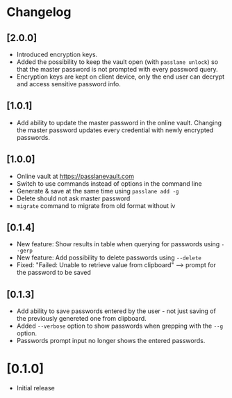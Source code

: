 # Changelog

## [2.0.0]

- Introduced encryption keys.
- Added the possibility to keep the vault open (with `passlane unlock`) so that the master password is not prompted with every password query.
- Encryption keys are kept on client device, only the end user can decrypt and access sensitive password info.

## [1.0.1]

- Add ability to update the master password in the online vault. Changing the master password updates every credential with newly encrypted passwords.

## [1.0.0]

- Online vault at https://passlanevault.com
- Switch to use commands instead of options in the command line
- Generate & save at the same time using `passlane add -g`
- Delete should not ask master password
- `migrate` command to migrate from old format without iv

## [0.1.4]

- New feature: Show results in table when querying for passwords using `--gerp`
- New feature: Add possibility to delete passwords using `--delete`
- Fixed: "Failed: Unable to retrieve value from clipboard" --> prompt for the password to be saved

## [0.1.3]

- Add ability to save passwords entered by the user - not just saving of the previously genereted one from clipboard.
- Added `--verbose` option to show passwords when grepping with the `--g` option.
- Passwords prompt input no longer shows the entered passwords.

# [0.1.0]

- Initial release
